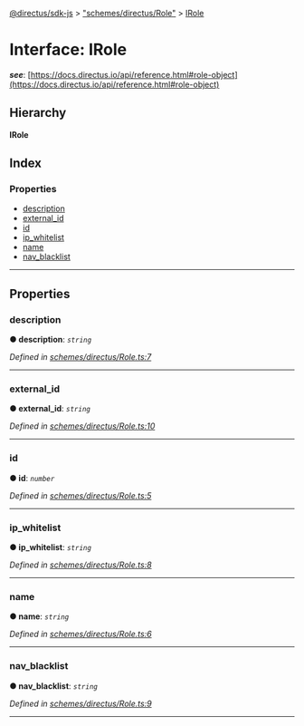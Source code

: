 [@directus/sdk-js](../README.md) > ["schemes/directus/Role"](../modules/_schemes_directus_role_.md) > [IRole](../interfaces/_schemes_directus_role_.irole.md)

# Interface: IRole

*__see__*: [https://docs.directus.io/api/reference.html#role-object](https://docs.directus.io/api/reference.html#role-object)

## Hierarchy

**IRole**

## Index

### Properties

* [description](_schemes_directus_role_.irole.md#description)
* [external_id](_schemes_directus_role_.irole.md#external_id)
* [id](_schemes_directus_role_.irole.md#id)
* [ip_whitelist](_schemes_directus_role_.irole.md#ip_whitelist)
* [name](_schemes_directus_role_.irole.md#name)
* [nav_blacklist](_schemes_directus_role_.irole.md#nav_blacklist)

---

## Properties

<a id="description"></a>

###  description

**● description**: *`string`*

*Defined in [schemes/directus/Role.ts:7](https://github.com/janbiasi/sdk-js/blob/a08c70e/src/schemes/directus/Role.ts#L7)*

___
<a id="external_id"></a>

###  external_id

**● external_id**: *`string`*

*Defined in [schemes/directus/Role.ts:10](https://github.com/janbiasi/sdk-js/blob/a08c70e/src/schemes/directus/Role.ts#L10)*

___
<a id="id"></a>

###  id

**● id**: *`number`*

*Defined in [schemes/directus/Role.ts:5](https://github.com/janbiasi/sdk-js/blob/a08c70e/src/schemes/directus/Role.ts#L5)*

___
<a id="ip_whitelist"></a>

###  ip_whitelist

**● ip_whitelist**: *`string`*

*Defined in [schemes/directus/Role.ts:8](https://github.com/janbiasi/sdk-js/blob/a08c70e/src/schemes/directus/Role.ts#L8)*

___
<a id="name"></a>

###  name

**● name**: *`string`*

*Defined in [schemes/directus/Role.ts:6](https://github.com/janbiasi/sdk-js/blob/a08c70e/src/schemes/directus/Role.ts#L6)*

___
<a id="nav_blacklist"></a>

###  nav_blacklist

**● nav_blacklist**: *`string`*

*Defined in [schemes/directus/Role.ts:9](https://github.com/janbiasi/sdk-js/blob/a08c70e/src/schemes/directus/Role.ts#L9)*

___

